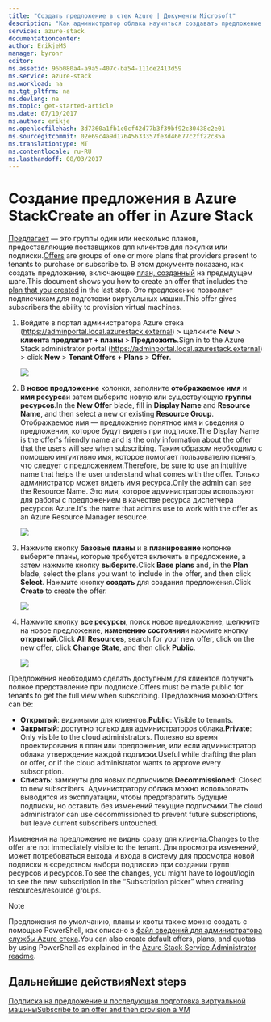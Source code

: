 ```yaml
---
title: "Создать предложение в стек Azure | Документы Microsoft"
description: "Как администратор облака научиться создавать предложение для клиентов в Azure стека."
services: azure-stack
documentationcenter: 
author: ErikjeMS
manager: byronr
editor: 
ms.assetid: 96b080a4-a9a5-407c-ba54-111de2413d59
ms.service: azure-stack
ms.workload: na
ms.tgt_pltfrm: na
ms.devlang: na
ms.topic: get-started-article
ms.date: 07/10/2017
ms.author: erikje
ms.openlocfilehash: 3d7360a1fb1c0cf42d77b3f39bf92c30438c2e01
ms.sourcegitcommit: 02e69c4a9d17645633357fe3d46677c2ff22c85a
ms.translationtype: MT
ms.contentlocale: ru-RU
ms.lasthandoff: 08/03/2017
---
```

# <a name="create-an-offer-in-azure-stack"></a><span data-ttu-id="5ed5d-103">Создание предложения в Azure Stack</span><span class="sxs-lookup"><span data-stu-id="5ed5d-103">Create an offer in Azure Stack</span></span>
<span data-ttu-id="5ed5d-104">[Предлагает](azure-stack-key-features.md) — это группы один или несколько планов, предоставляющие поставщиков для клиентов для покупки или подписки.</span><span class="sxs-lookup"><span data-stu-id="5ed5d-104">[Offers](azure-stack-key-features.md) are groups of one or more plans that providers present to tenants to purchase or subscribe to.</span></span> <span data-ttu-id="5ed5d-105">В этом документе показано, как создать предложение, включающее [план, созданный](azure-stack-create-plan.md) на предыдущем шаге.</span><span class="sxs-lookup"><span data-stu-id="5ed5d-105">This document shows you how to create an offer that includes the [plan that you created](azure-stack-create-plan.md) in the last step.</span></span> <span data-ttu-id="5ed5d-106">Это предложение позволяет подписчикам для подготовки виртуальных машин.</span><span class="sxs-lookup"><span data-stu-id="5ed5d-106">This offer gives subscribers the ability to provision virtual machines.</span></span>

1. <span data-ttu-id="5ed5d-107">Войдите в портал администратора Azure стека (https://adminportal.local.azurestack.external) > щелкните **New** > **клиента предлагает + планы**  >   **Предложить**.</span><span class="sxs-lookup"><span data-stu-id="5ed5d-107">Sign in to the Azure Stack administrator portal (https://adminportal.local.azurestack.external) > click **New** > **Tenant Offers + Plans** > **Offer**.</span></span>

   ![](media/azure-stack-create-offer/image01.png)
2. <span data-ttu-id="5ed5d-108">В **новое предложение** колонки, заполните **отображаемое имя** и **имя ресурса**и затем выберите новую или существующую **группы ресурсов**.</span><span class="sxs-lookup"><span data-stu-id="5ed5d-108">In the **New Offer** blade, fill in **Display Name** and **Resource Name**, and then select a new or existing **Resource Group**.</span></span> <span data-ttu-id="5ed5d-109">Отображаемое имя — предложение понятное имя и сведения о предложении, которое будут видеть при подписке.</span><span class="sxs-lookup"><span data-stu-id="5ed5d-109">The Display Name is the offer's friendly name and is the only information about the offer that the users will see when subscribing.</span></span> <span data-ttu-id="5ed5d-110">Таким образом необходимо с помощью интуитивно имя, которое помогает пользователю понять, что следует с предложением.</span><span class="sxs-lookup"><span data-stu-id="5ed5d-110">Therefore, be sure to use an intuitive name that helps the user understand what comes with the offer.</span></span> <span data-ttu-id="5ed5d-111">Только администратор может видеть имя ресурса.</span><span class="sxs-lookup"><span data-stu-id="5ed5d-111">Only the admin can see the Resource Name.</span></span> <span data-ttu-id="5ed5d-112">Это имя, которое администраторы используют для работы с предложением в качестве ресурса диспетчера ресурсов Azure.</span><span class="sxs-lookup"><span data-stu-id="5ed5d-112">It's the name that admins use to work with the offer as an Azure Resource Manager resource.</span></span>

   ![](media/azure-stack-create-offer/image01a.png)
3. <span data-ttu-id="5ed5d-113">Нажмите кнопку **базовые планы** и в **планирование** колонке выберите планы, которые требуется включить в предложение, а затем нажмите кнопку **выберите**.</span><span class="sxs-lookup"><span data-stu-id="5ed5d-113">Click **Base plans** and, in the **Plan** blade, select the plans you want to include in the offer, and then click **Select**.</span></span> <span data-ttu-id="5ed5d-114">Нажмите кнопку **создать** для создания предложения.</span><span class="sxs-lookup"><span data-stu-id="5ed5d-114">Click **Create** to create the offer.</span></span>

   ![](media/azure-stack-create-offer/image02.png)
4. <span data-ttu-id="5ed5d-115">Нажмите кнопку **все ресурсы**, поиск новое предложение, щелкните на новое предложение, **изменению состояния**и нажмите кнопку **открытый**.</span><span class="sxs-lookup"><span data-stu-id="5ed5d-115">Click **All Resources**, search for your new offer, click on the new offer, click **Change State**, and then click **Public**.</span></span>

   ![](media/azure-stack-create-offer/image03.png)

<span data-ttu-id="5ed5d-116">Предложения необходимо сделать доступным для клиентов получить полное представление при подписке.</span><span class="sxs-lookup"><span data-stu-id="5ed5d-116">Offers must be made public for tenants to get the full view when subscribing.</span></span> <span data-ttu-id="5ed5d-117">Предложения можно:</span><span class="sxs-lookup"><span data-stu-id="5ed5d-117">Offers can be:</span></span>

* <span data-ttu-id="5ed5d-118">**Открытый**: видимыми для клиентов.</span><span class="sxs-lookup"><span data-stu-id="5ed5d-118">**Public**: Visible to tenants.</span></span>
* <span data-ttu-id="5ed5d-119">**Закрытый**: доступно только для администраторов облака.</span><span class="sxs-lookup"><span data-stu-id="5ed5d-119">**Private**: Only visible to the cloud administrators.</span></span> <span data-ttu-id="5ed5d-120">Полезно во время проектирования в план или предложение, или если администратор облака утверждение каждой подписки.</span><span class="sxs-lookup"><span data-stu-id="5ed5d-120">Useful while drafting the plan or offer, or if the cloud administrator wants to approve every subscription.</span></span>
* <span data-ttu-id="5ed5d-121">**Списать**: замкнуты для новых подписчиков.</span><span class="sxs-lookup"><span data-stu-id="5ed5d-121">**Decommissioned**: Closed to new subscribers.</span></span> <span data-ttu-id="5ed5d-122">Администратору облака можно использовать выводится из эксплуатации, чтобы предотвратить будущие подписки, но оставить без изменений текущие подписчики.</span><span class="sxs-lookup"><span data-stu-id="5ed5d-122">The cloud administrator can use decommissioned to prevent future subscriptions, but leave current subscribers untouched.</span></span>

<span data-ttu-id="5ed5d-123">Изменения на предложение не видны сразу для клиента.</span><span class="sxs-lookup"><span data-stu-id="5ed5d-123">Changes to the offer are not immediately visible to the tenant.</span></span> <span data-ttu-id="5ed5d-124">Для просмотра изменений, может потребоваться выхода и входа в систему для просмотра новой подписки в «средством выбора подписки» при создании групп ресурсов и ресурсов.</span><span class="sxs-lookup"><span data-stu-id="5ed5d-124">To see the changes, you might have to logout/login to see the new subscription in the “Subscription picker” when creating resources/resource groups.</span></span>

> [!NOTE]
><span data-ttu-id="5ed5d-125">Предложения по умолчанию, планы и квоты также можно создать с помощью PowerShell, как описано в [файл сведений для администратора службы Azure стека](https://github.com/Azure/AzureStack-Tools/tree/master/ServiceAdmin).</span><span class="sxs-lookup"><span data-stu-id="5ed5d-125">You can also create default offers, plans, and quotas by using PowerShell as explained in the [Azure Stack Service Administrator readme](https://github.com/Azure/AzureStack-Tools/tree/master/ServiceAdmin).</span></span>
>


## <a name="next-steps"></a><span data-ttu-id="5ed5d-126">Дальнейшие действия</span><span class="sxs-lookup"><span data-stu-id="5ed5d-126">Next steps</span></span>
[<span data-ttu-id="5ed5d-127">Подписка на предложение и последующая подготовка виртуальной машины</span><span class="sxs-lookup"><span data-stu-id="5ed5d-127">Subscribe to an offer and then provision a VM</span></span>](azure-stack-subscribe-plan-provision-vm.md)
